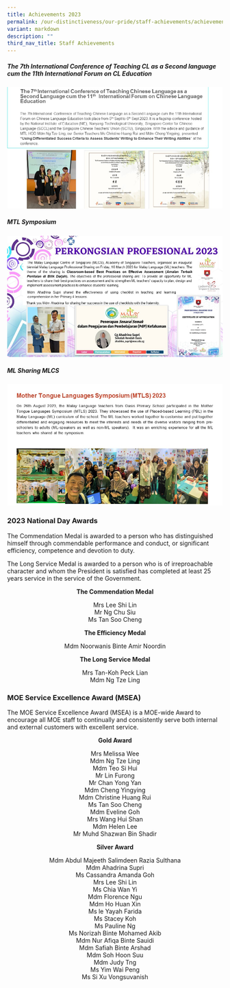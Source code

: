 ```yaml
---
title: Achievements 2023
permalink: /our-distinctiveness/our-pride/staff-achievements/achievements-2023/
variant: markdown
description: ""
third_nav_title: Staff Achievements
---
```

##### **The 7th International Conference of Teaching CL as a Second language cum the 11th International Forum on CL Education**
![](/images/Staff%20Achievements%202023/MTL2023_slide1.jpg)

##### **MTL Symposium**
![](/images/Staff%20Achievements%202023/MTL2023_slide2.jpg)

##### **ML Sharing MLCS**
![](/images/Staff%20Achievements%202023/MTL2023_slide3.jpg)

### **2023 National Day Awards**

The Commendation Medal is awarded to a person who has distinguished himself through commendable performance and conduct, or significant efficiency, competence and devotion to duty.

The Long Service Medal is awarded to a person who is of irreproachable character and whom the President is satisfied has completed at least 25 years service in the service of the Government.

<b><center>The Commendation Medal</center></b>
<center>Mrs Lee Shi Lin </center>
<center>Mr Ng Chu Siu </center>
<center>Ms Tan Soo Cheng </center>

<b><center>The Efficiency Medal</center></b>
<center>Mdm Noorwanis Binte Amir Noordin </center>

<b><center>The Long Service Medal</center></b>
<center>Mrs Tan-Koh Peck Lian </center>
<center>Mdm Ng Tze Ling </center>

### **MOE Service Excellence Award (MSEA)**

The MOE Service Excellence Award (MSEA) is a MOE-wide Award to encourage all MOE staff to continually and consistently serve both internal and external customers with excellent service.

<b><center>Gold Award </center></b>
<p></p><center>Mrs Melissa Wee <br>
Mdm Ng Tze Ling <br>
Mdm Teo Si Hui <br>
Mr Lin Furong <br>
Mr Chan Yong Yan <br>
Mdm Cheng Yingying <br>
Mdm Christine Huang Rui <br>
Ms Tan Soo Cheng <br>
Mdm Eveline Goh <br>
Mrs Wang Hui Shan <br>
Mdm Helen Lee <br>
Mr Muhd Shazwan Bin Shadir</center><p></p>

<b><center>Silver Award </center></b>
<p></p><center>Mdm Abdul Majeeth Salimdeen Razia Sulthana <br>
Mdm Ahadrina Supri <br>
Ms Cassandra Amanda Goh <br>
Mrs Lee Shi Lin <br>
Ms Chia Wan Yi <br>
Mdm Florence Ngu <br>
Mdm Ho Huan Xin <br>
Ms le Yayah Farida <br>
Ms Stacey Koh <br>
Ms Pauline Ng <br>
Ms Norizah Binte Mohamed Akib <br>
Mdm Nur Afiqa Binte Sauidi <br>
Mdm Safiah Binte Arshad <br>
Mdm Soh Hoon Suu <br>
Mdm Judy Tng <br>
Ms Yim Wai Peng <br>
Ms Si Xu Vongsuvanish</center><p></p>